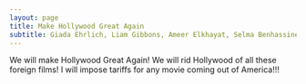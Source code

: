 ```yaml
---
layout: page
title: Make Hollywood Great Again
subtitle: Giada Ehrlich, Liam Gibbons, Ameer Elkhayat, Selma Benhassine, Loïc Finette
---
```


We will make Hollywood Great Again! We will rid Hollywood of all these foreign films!
I will impose tariffs for any movie coming out of America!!!